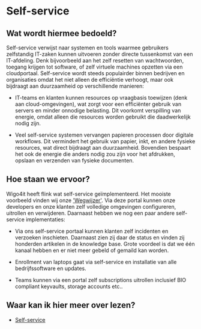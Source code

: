 # Self-service

## Wat wordt hiermee bedoeld?
Self-service verwijst naar systemen en tools waarmee gebruikers zelfstandig IT-zaken kunnen uitvoeren zonder directe tussenkomst van een IT-afdeling. Denk bijvoorbeeld aan het zelf resetten van wachtwoorden, toegang krijgen tot software, of zelf virtuele machines opzetten via een cloudportaal. Self-service wordt steeds populairder binnen bedrijven en organisaties omdat het niet alleen de efficiëntie verhoogt, maar ook bijdraagt aan duurzaamheid op verschillende manieren:

- IT-teams en klanten kunnen resources op vraagbasis toewijzen (denk aan cloud-omgevingen), wat zorgt voor een efficiënter gebruik van servers en minder onnodige belasting. Dit voorkomt verspilling van energie, omdat alleen die resources worden gebruikt die daadwerkelijk nodig zijn.

- Veel self-service systemen vervangen papieren processen door digitale workflows. Dit vermindert het gebruik van papier, inkt, en andere fysieke resources, wat direct bijdraagt aan duurzaamheid. Bovendien bespaart het ook de energie die anders nodig zou zijn voor het afdrukken, opslaan en verzenden van fysieke documenten. 

## Hoe staan we ervoor?
Wigo4it heeft flink wat self-service geïmplementeerd. Het mooiste voorbeeld vinden wij onze ['Wegwijzer'](wiki.html?page=wegwijzer). Via deze portal kunnen onze developers en onze klanten zelf volledige omgevingen configureren, uitrollen en verwijderen. Daarnaast hebben we nog een paar andere self-service implementaties:

- Via ons self-service portaal kunnen klanten zelf incidenten en verzoeken inschieten. Daarnaast zien zij daar de status en vinden zij honderden artikelen in de knowledge base. Grote voordeel is dat we één kanaal hebben en er niet meer gebeld of gemaild kan worden. 

- Enrollment van laptops gaat via self-service en installatie van alle bedrijfssoftware en updates.

- Teams kunnen via een portal zelf subscriptions uitrollen inclusief BIO compliant keyvaults, storage accounts etc..

## Waar kan ik hier meer over lezen?
- <a href="https://en.wikipedia.org/wiki/Self-service" target="_blank">Self-service</a>